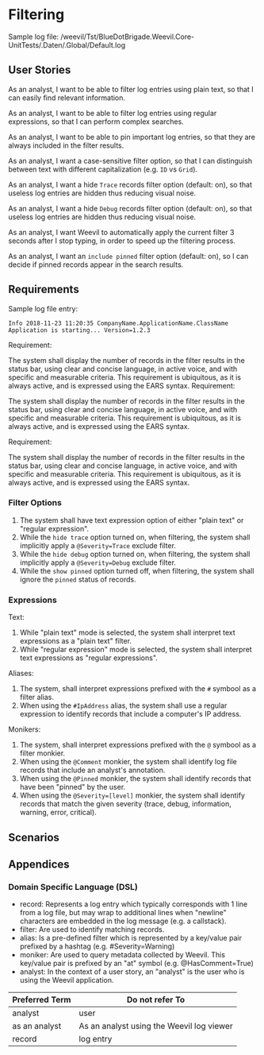 ﻿# Filtering

Sample log file: /weevil/Tst/BlueDotBrigade.Weevil.Core-UnitTests/.Daten/.Global/Default.log

## User Stories

As an analyst, I want to be able to filter log entries using plain text, so that I can easily find relevant information.

As an analyst, I want to be able to filter log entries using regular expressions, so that I can perform complex searches.

As an analyst, I want to be able to pin important log entries, so that they are always included in the filter results.

As an analyst, I want a case-sensitive filter option, so that I can distinguish between text with different capitalization (e.g. `ID` vs `Grid`).

As an analyst, I want a hide `Trace` records filter option (default: on), so that useless log entries are hidden thus reducing visual noise.

As an analyst, I want a hide `Debug` records filter option (default: on), so that useless log entries are hidden thus reducing visual noise.

As an analyst, I want Weevil to automatically apply the current filter 3 seconds after I stop typing, in order to speed up the filtering process.

As an analyst, I want an `include pinned` filter option (default: on), so I can decide if pinned records appear in the search results.

## Requirements

Sample log file entry:

```
Info 2018-11-23 11:20:35 CompanyName.ApplicationName.ClassName Application is starting... Version=1.2.3
```


Requirement:

The system shall display the number of records in the filter results in the status bar, using clear and concise language, in active voice, and with specific and measurable criteria. This requirement is ubiquitous, as it is always active, and is expressed using the EARS syntax.
Requirement:

The system shall display the number of records in the filter results in the status bar, using clear and concise language, in active voice, and with specific and measurable criteria. This requirement is ubiquitous, as it is always active, and is expressed using the EARS syntax.

Requirement:

The system shall display the number of records in the filter results in the status bar, using clear and concise language, in active voice, and with specific and measurable criteria. This requirement is ubiquitous, as it is always active, and is expressed using the EARS syntax.

### Filter Options

1. The system shall have text expression option of either "plain text" or "regular expression".
2. While the `hide trace` option turned on, when filtering, the system shall implicitly apply a `@Severity=Trace` exclude filter.
3. While the `hide debug` option turned on, when filtering, the system shall implicitly apply a `@Severity=Debug` exclude filter.
4. While the `show pinned` option turned off, when filtering, the system shall ignore the `pinned` status of records.

### Expressions

Text:

1. While "plain text" mode is selected, the system shall interpret text expressions as a "plain text" filter.
2. While "regular expression" mode is selected, the system shall interpret text expressions as "regular expressions".

Aliases:

1. The system, shall interpret expressions prefixed with the `#` symbool as a filter alias.
2. When using the `#IpAddress` alias, the system shall use a regular expression to identify records that include a computer's IP address.

Monikers:

1. The system, shall interpret expressions prefixed with the `@` symbool as a filter monkier.
2. When using the `@Comment` monkier, the system shall identify log file records that include an analyst's annotation.
3. When using the `@Pinned` monkier, the system shall identify records that have been "pinned" by the user.
4. When using the `@Severity=[level]` monkier, the system shall identify records that match the given severity (trace, debug, information, warning, error, critical).

## Scenarios

## Appendices

### Domain Specific Language (DSL)

- record: Represents a log entry which typically corresponds with 1 line from a log file, but may wrap to additional lines when "newline" characters are embedded in the log message (e.g. a callstack).
- filter: Are used to identify matching records.
- alias: Is a pre-defined filter which is represented by a key/value pair prefixed by a hashtag (e.g. #Severity=Warning)
- moniker: Are used to query metadata collected by Weevil. This key/value pair is prefixed by an "at" symbol (e.g. @HasComment=True)
- analyst: In the context of a user story, an "analyst" is the user who is using the Weevil application.

| Preferred Term | Do not refer To                           |
| -------------- | ----------------------------------------- |
| analyst        | user                                      |
| as an analyst  | As an analyst using the Weevil log viewer |
| record         | log entry                                 |


